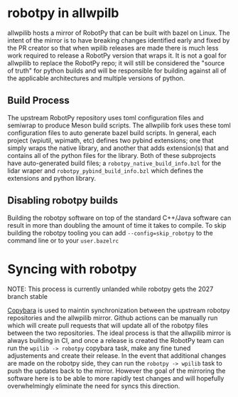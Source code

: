 # robotpy in allwpilb
allwpilib hosts a mirror of RobotPy that can be built with bazel on Linux. The intent of the mirror is to have breaking changes identified early and fixed by the PR creator so that when wpilib releases are made there is much less work required to release a RobotPy version that wraps it. It is not a goal for allwpilib to replace the RobotPy repo; it will still be considered the "source of truth" for python builds and will be responsible for building against all of the applicable architectures and multiple versions of python.

## Build Process
The upstream RobotPy repository uses toml configuration files and semiwrap to produce Meson build scripts. The allwpilib fork uses these toml configuration files to auto generate bazel build scripts. In general, each project (wpiutil, wpimath, etc) defines two pybind extensions; one that simply wraps the native library, and another that adds extension(s) that and contains all of the python files for the library. Both of these subprojects have auto-generated build files; a `robotpy_native_build_info.bzl` for the lidar wraper and `robotpy_pybind_build_info.bzl` which defines the extensions and python library.

## Disabling robotpy builds
Building the robotpy software on top of the standard C++/Java software can result in more than doubling the amount of time it takes to compile. To skip building the robotpy tooling you can add `--config=skip_robotpy` to the command line or to your `user.bazelrc`

# Syncing with robotpy
NOTE: This process is currently unlanded while robotpy gets the 2027 branch stable

[Copybara](https://github.com/google/copybara) is used to maintin synchronization between the upstream robotpy repositories and the allwpilib mirror. Github actions can be manually run which will create pull requests that will update all of the robotpy files between the two repositories. The ideal process is that the allwpilib mirror is always building in CI, and once a release is created the RobotPy team can run the `wpilib -> robotpy` copybara task, make any fine tuned adjustements and create their release. In the event that additional changes are made on the robotpy side, they can run the `robotpy -> wpilib` task to push the updates back to the mirror. However the goal of the mirroring the software here is to be able to more rapidly test changes and will hopefully overwhelmingly eliminate the need for syncs this direction.
